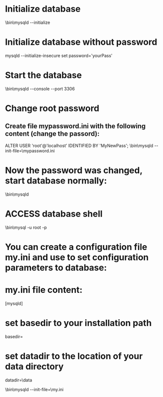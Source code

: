 # Initialize database
<MYSQLDIR>\bin\mysqld --initialize

# Initialize database without password
mysqld --initialize-insecure
set password='yourPass'

# Start the database
<MYSQLDIR>\bin\mysqld --console --port 3306

# Change root password

## Create file mypassword.ini with the following content (change the passord):
ALTER USER 'root'@'localhost' IDENTIFIED BY 'MyNewPass';
<MYSQLDIR>\bin\mysqld --init-file=<PATH>\mypassword.ini

# Now the password was changed, start database normally:

<MYSQLDIR>\bin\mysqld
# ACCESS database shell

<MYSQLDIR>\bin\mysql -u root -p

# You can create a configuration file my.ini and use to set configuration parameters to database:

# my.ini file content:
[mysqld]
# set basedir to your installation path
basedir=<MYSQLDIR>
# set datadir to the location of your data directory
datadir=<MYSQLDIR>\data

<MYSQLDIR>\bin\mysqld --init-file=<MYSQLDIR>\my.ini